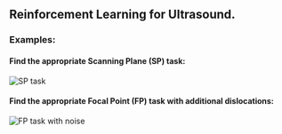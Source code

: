 ## Reinforcement Learning for Ultrasound.

### Examples:

#### Find the appropriate Scanning Plane (SP) task:
![](docs/anim_pp_p000_42.gif "SP task")

#### Find the appropriate Focal Point (FP) task with additional dislocations:
![](docs/anim_fp_p025_42.gif "FP task with noise")



